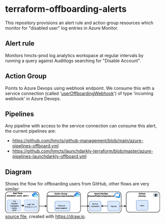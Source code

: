 # terraform-offboarding-alerts

This repository provisions an alert rule and action group resources which monitor for "disabled user" log entries in Azure Monitor. 
## Alert rule
Monitors hmcts-prod log analytics workspace at regular intervals by running a query against Auditlogs searching for "Disable Account".
## Action Group
Points to Azure Devops using webhook endpoint. We consume this with a service connection (called '[userOffboardingWebhook](https://dev.azure.com/hmcts/PlatformOperations/_settings/adminservices?resourceId=e60677d0-66c4-4337-869b-5f5ad503d7c8)') of type 'incoming webhook' in Azure Devops.
## Pipelines

Any pipeline with access to the service connection can consume this alert, the current pipelines are:
 - https://github.com/hmcts/github-management/blob/main/azure-pipelines-offboard.yml
 - https://github.com/hmcts/launchdarkly-terraform/blob/master/azure-pipelines-launchdarkly-offboard.yml

## Diagram

Shows the flow for offboarding users from GitHub, other flows are very similar:
![FlowChart](images/offboarduser.png)
[source file](https://github.com/hmcts/terraform-offboarding-alerts/images/offboarduser.xml), created with https://draw.io.